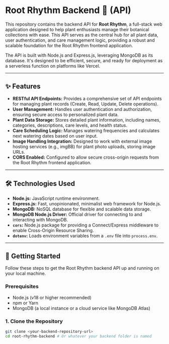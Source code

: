 # Root Rhythm Backend 🌿 (API)

This repository contains the backend API for **Root Rhythm**, a full-stack web application designed to help plant enthusiasts manage their botanical collections with ease. This API serves as the central hub for all plant data, user authentication, and care management logic, providing a robust and scalable foundation for the Root Rhythm frontend application.

The API is built with Node.js and Express.js, leveraging MongoDB as its database. It's designed to be efficient, secure, and ready for deployment as a serverless function on platforms like Vercel.

---

## ✨ Features

- **RESTful API Endpoints:** Provides a comprehensive set of API endpoints for managing plant records (Create, Read, Update, Delete operations).
- **User Management:** Handles user authentication and authorization, ensuring secure access to personalized plant data.
- **Plant Data Storage:** Stores detailed plant information, including names, categories, descriptions, care levels, and health status.
- **Care Scheduling Logic:** Manages watering frequencies and calculates next watering dates based on user input.
- **Image Handling Integration:** Designed to work with external image hosting services (e.g., imgBB) for plant photo uploads, storing image URLs.
- **CORS Enabled:** Configured to allow secure cross-origin requests from the Root Rhythm frontend application.

---

## 🛠️ Technologies Used

- **Node.js:** JavaScript runtime environment.
- **Express.js:** Fast, unopinionated, minimalist web framework for Node.js.
- **MongoDB:** NoSQL database for flexible and scalable data storage.
- **MongoDB Node.js Driver:** Official driver for connecting to and interacting with MongoDB.
- **`cors`:** Node.js package for providing a Connect/Express middleware to enable Cross-Origin Resource Sharing.
- **`dotenv`:** Loads environment variables from a `.env` file into `process.env`.

---

## 🚀 Getting Started

Follow these steps to get the Root Rhythm backend API up and running on your local machine.

### Prerequisites

- Node.js (v18 or higher recommended)
- npm or Yarn
- MongoDB (a local instance or a cloud service like MongoDB Atlas)

### 1. Clone the Repository

```bash
git clone <your-backend-repository-url>
cd root-rhythm-backend # Or whatever your backend folder is named
```
